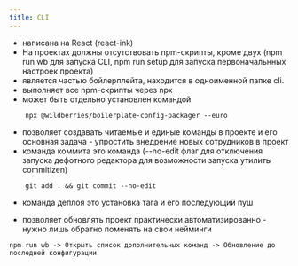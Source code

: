 ```yaml
---
title: CLI
---
```


- написана на React (react-ink)
- На проектах должны отсутствовать npm-скрипты, кроме двух (npm run wb для запуска CLI, npm run setup для запуска первоначальнных настроек проекта)
- является частью бойлерплейта, находится в одноименной папке cli.
- выполняет все npm-скрипты через npx
- может быть отдельно установлен командой 

```
    npx @wildberries/boilerplate-config-packager --euro
``` 

- позволяет создавать читаемые и единые команды в проекте и его основная задача - упростить внедрение новых сотрудников в проект
- команда коммита это команда (--no-edit флаг для отключения запуска дефотного редактора для возможности запуска утилиты commitizen)

```
    git add . && git commit --no-edit 
```

- команда деплоя это установка тага и его последующий пуш

- позволяет обновлять проект практически автоматизированно - нужно лишь обратно поменять на свои нейминги

```
npm run wb -> Открыть список дополнительных команд -> Обновление до последней конфигурации
```